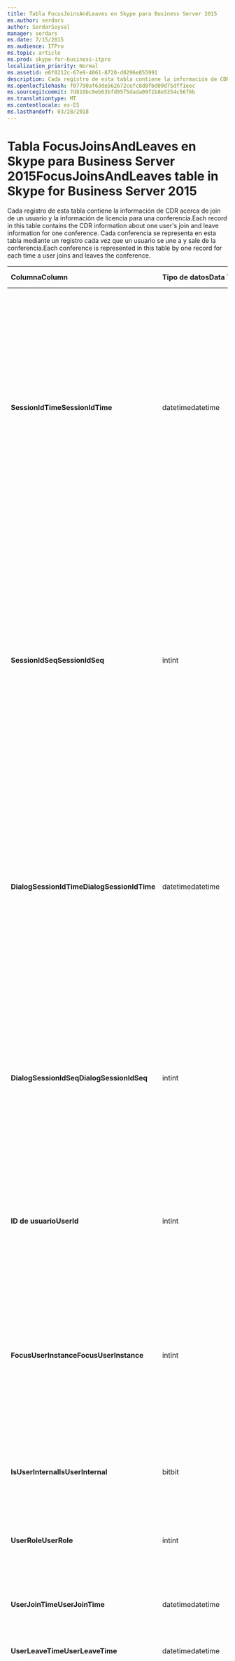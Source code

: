 ```yaml
---
title: Tabla FocusJoinsAndLeaves en Skype para Business Server 2015
ms.author: serdars
author: SerdarSoysal
manager: serdars
ms.date: 7/15/2015
ms.audience: ITPro
ms.topic: article
ms.prod: skype-for-business-itpro
localization_priority: Normal
ms.assetid: e6f0212c-67e9-4061-8720-d0296e855991
description: Cada registro de esta tabla contiene la información de CDR acerca de join de un usuario y la información de licencia para una conferencia. Cada conferencia se representa en esta tabla mediante un registro cada vez que un usuario se une a y sale de la conferencia.
ms.openlocfilehash: f07790af63de562672cefc8d8fbd09d75dff1eec
ms.sourcegitcommit: 7d819bc9eb63bfd85f5dada09f1b8e5354c56f6b
ms.translationtype: MT
ms.contentlocale: es-ES
ms.lasthandoff: 03/28/2018
---
```

# <a name="focusjoinsandleaves-table-in-skype-for-business-server-2015"></a><span data-ttu-id="496e4-104">Tabla FocusJoinsAndLeaves en Skype para Business Server 2015</span><span class="sxs-lookup"><span data-stu-id="496e4-104">FocusJoinsAndLeaves table in Skype for Business Server 2015</span></span>
 
<span data-ttu-id="496e4-105">Cada registro de esta tabla contiene la información de CDR acerca de join de un usuario y la información de licencia para una conferencia.</span><span class="sxs-lookup"><span data-stu-id="496e4-105">Each record in this table contains the CDR information about one user's join and leave information for one conference.</span></span> <span data-ttu-id="496e4-106">Cada conferencia se representa en esta tabla mediante un registro cada vez que un usuario se une a y sale de la conferencia.</span><span class="sxs-lookup"><span data-stu-id="496e4-106">Each conference is represented in this table by one record for each time a user joins and leaves the conference.</span></span>
  
|<span data-ttu-id="496e4-107">**Columna**</span><span class="sxs-lookup"><span data-stu-id="496e4-107">**Column**</span></span>|<span data-ttu-id="496e4-108">**Tipo de datos**</span><span class="sxs-lookup"><span data-stu-id="496e4-108">**Data Type**</span></span>|<span data-ttu-id="496e4-109">**Clave o índice**</span><span class="sxs-lookup"><span data-stu-id="496e4-109">**Key/Index**</span></span>|<span data-ttu-id="496e4-110">**Detalles**</span><span class="sxs-lookup"><span data-stu-id="496e4-110">**Details**</span></span>|
|:-----|:-----|:-----|:-----|
|<span data-ttu-id="496e4-111">**SessionIdTime**</span><span class="sxs-lookup"><span data-stu-id="496e4-111">**SessionIdTime**</span></span> <br/> |<span data-ttu-id="496e4-112">datetime</span><span class="sxs-lookup"><span data-stu-id="496e4-112">datetime</span></span>  <br/> |<span data-ttu-id="496e4-113">Principal, externa</span><span class="sxs-lookup"><span data-stu-id="496e4-113">Primary, Foreign</span></span>  <br/> |<span data-ttu-id="496e4-114">Hora de la instancia de la conferencia.</span><span class="sxs-lookup"><span data-stu-id="496e4-114">Time of conference instance.</span></span> <span data-ttu-id="496e4-115">Se utiliza junto con **SessionIdSeq** para identificar de forma exclusiva una instancia de la conferencia.</span><span class="sxs-lookup"><span data-stu-id="496e4-115">Used in conjunction with **SessionIdSeq** to uniquely identify a conference instance.</span></span> <span data-ttu-id="496e4-116">Consulte la [tabla de conferencias en Skype para Business Server 2015](conferences.md) para obtener más información.</span><span class="sxs-lookup"><span data-stu-id="496e4-116">See the [Conferences table in Skype for Business Server 2015](conferences.md) for more information.</span></span> <br/> |
|<span data-ttu-id="496e4-117">**SessionIdSeq**</span><span class="sxs-lookup"><span data-stu-id="496e4-117">**SessionIdSeq**</span></span> <br/> |<span data-ttu-id="496e4-118">int</span><span class="sxs-lookup"><span data-stu-id="496e4-118">int</span></span>  <br/> |<span data-ttu-id="496e4-119">Principal, externa</span><span class="sxs-lookup"><span data-stu-id="496e4-119">Primary, Foreign</span></span>  <br/> |<span data-ttu-id="496e4-120">Número de identificación para identificar la instancia de la conferencia.</span><span class="sxs-lookup"><span data-stu-id="496e4-120">ID number to identify the conference instance.</span></span> <span data-ttu-id="496e4-121">Se utiliza junto con **SessionIdTime** para identificar de forma exclusiva una instancia de la conferencia.</span><span class="sxs-lookup"><span data-stu-id="496e4-121">Used in conjunction with **SessionIdTime** to uniquely identify a conference instance.</span></span> <span data-ttu-id="496e4-122">Consulte la [tabla de conferencias en Skype para Business Server 2015](conferences.md) para obtener más información.</span><span class="sxs-lookup"><span data-stu-id="496e4-122">See the [Conferences table in Skype for Business Server 2015](conferences.md) for more information.</span></span> <br/> |
|<span data-ttu-id="496e4-123">**DialogSessionIdTime**</span><span class="sxs-lookup"><span data-stu-id="496e4-123">**DialogSessionIdTime**</span></span> <br/> |<span data-ttu-id="496e4-124">datetime</span><span class="sxs-lookup"><span data-stu-id="496e4-124">datetime</span></span>  <br/> |<span data-ttu-id="496e4-125">Principal, externa</span><span class="sxs-lookup"><span data-stu-id="496e4-125">Primary, Foreign</span></span>  <br/> |<span data-ttu-id="496e4-126">Hora de la solicitud de sesión.</span><span class="sxs-lookup"><span data-stu-id="496e4-126">Time of session request.</span></span> <span data-ttu-id="496e4-127">Se utiliza junto con **SessionIdSeq** para identificar una sesión.</span><span class="sxs-lookup"><span data-stu-id="496e4-127">Used in conjunction with **SessionIdSeq** to uniquely identify a session.</span></span> <span data-ttu-id="496e4-128">Consulte la [tabla de Skype para Business Server 2015 los cuadros de diálogo](dialogs.md) para obtener más información.</span><span class="sxs-lookup"><span data-stu-id="496e4-128">See the [Dialogs table in Skype for Business Server 2015](dialogs.md) for more information.</span></span> <br/> |
|<span data-ttu-id="496e4-129">**DialogSessionIdSeq**</span><span class="sxs-lookup"><span data-stu-id="496e4-129">**DialogSessionIdSeq**</span></span> <br/> |<span data-ttu-id="496e4-130">int</span><span class="sxs-lookup"><span data-stu-id="496e4-130">int</span></span>  <br/> |<span data-ttu-id="496e4-131">Principal, externa</span><span class="sxs-lookup"><span data-stu-id="496e4-131">Primary, Foreign</span></span>  <br/> |<span data-ttu-id="496e4-132">Número de identificación para identificar la sesión.</span><span class="sxs-lookup"><span data-stu-id="496e4-132">ID number to identify the session.</span></span> <span data-ttu-id="496e4-133">Se utiliza junto con **SessionIdTime** para identificar una sesión.</span><span class="sxs-lookup"><span data-stu-id="496e4-133">Used in conjunction with **SessionIdTime** to uniquely identify a session.</span></span> <span data-ttu-id="496e4-134">Consulte la [tabla de Skype para Business Server 2015 los cuadros de diálogo](dialogs.md) para obtener más información.</span><span class="sxs-lookup"><span data-stu-id="496e4-134">see the [Dialogs table in Skype for Business Server 2015](dialogs.md) for more information.</span></span> <br/> |
|<span data-ttu-id="496e4-135">**ID de usuario**</span><span class="sxs-lookup"><span data-stu-id="496e4-135">**UserId**</span></span> <br/> |<span data-ttu-id="496e4-136">int</span><span class="sxs-lookup"><span data-stu-id="496e4-136">int</span></span>  <br/> |<span data-ttu-id="496e4-137">Externa</span><span class="sxs-lookup"><span data-stu-id="496e4-137">Foreign</span></span>  <br/> |<span data-ttu-id="496e4-138">Número único que identifica este usuario, se hace referenciado en la [tabla usuarios](users.md).</span><span class="sxs-lookup"><span data-stu-id="496e4-138">Unique number identifying this user, referenced from the [Users table](users.md).</span></span>  <br/> |
|<span data-ttu-id="496e4-139">**FocusUserInstance**</span><span class="sxs-lookup"><span data-stu-id="496e4-139">**FocusUserInstance**</span></span> <br/> |<span data-ttu-id="496e4-140">int</span><span class="sxs-lookup"><span data-stu-id="496e4-140">int</span></span>  <br/> ||<span data-ttu-id="496e4-141">Si un usuario inicia sesión en varios equipos o dispositivos al mismo tiempo, **UserInstance** se utiliza para identificar de forma exclusiva la combinación usuario/dispositivo.</span><span class="sxs-lookup"><span data-stu-id="496e4-141">If a user is logged on at multiple computers or devices at the same time, **UserInstance** is used to uniquely identify the user/device combination.</span></span> <br/> |
|<span data-ttu-id="496e4-142">**IsUserInternal**</span><span class="sxs-lookup"><span data-stu-id="496e4-142">**IsUserInternal**</span></span> <br/> |<span data-ttu-id="496e4-143">bit</span><span class="sxs-lookup"><span data-stu-id="496e4-143">bit</span></span>  <br/> | <br/> |<span data-ttu-id="496e4-144">Si los usuarios han iniciado sesión interna o no.</span><span class="sxs-lookup"><span data-stu-id="496e4-144">Whether the user logged on from internal or not.</span></span>  <br/> |
|<span data-ttu-id="496e4-145">**UserRole**</span><span class="sxs-lookup"><span data-stu-id="496e4-145">**UserRole**</span></span> <br/> |<span data-ttu-id="496e4-146">int</span><span class="sxs-lookup"><span data-stu-id="496e4-146">int</span></span>  <br/> | <br/> |<span data-ttu-id="496e4-147">Función de este usuario en la conferencia como moderador o asistente.</span><span class="sxs-lookup"><span data-stu-id="496e4-147">This user's role in the conference, such as Presenter or Attendee.</span></span>  <br/> |
|<span data-ttu-id="496e4-148">**UserJoinTime**</span><span class="sxs-lookup"><span data-stu-id="496e4-148">**UserJoinTime**</span></span> <br/> |<span data-ttu-id="496e4-149">datetime</span><span class="sxs-lookup"><span data-stu-id="496e4-149">datetime</span></span>  <br/> | <br/> |<span data-ttu-id="496e4-150">El tiempo que este usuario une a la conferencia.</span><span class="sxs-lookup"><span data-stu-id="496e4-150">The time this user joins the conference.</span></span>  <br/> |
|<span data-ttu-id="496e4-151">**UserLeaveTime**</span><span class="sxs-lookup"><span data-stu-id="496e4-151">**UserLeaveTime**</span></span> <br/> |<span data-ttu-id="496e4-152">datetime</span><span class="sxs-lookup"><span data-stu-id="496e4-152">datetime</span></span>  <br/> | <br/> |<span data-ttu-id="496e4-153">El tiempo que este usuario abandona la conferencia.</span><span class="sxs-lookup"><span data-stu-id="496e4-153">The time this user leaves the conference.</span></span>  <br/> |
|<span data-ttu-id="496e4-154">**ClientVerId**</span><span class="sxs-lookup"><span data-stu-id="496e4-154">**ClientVerId**</span></span> <br/> |<span data-ttu-id="496e4-155">int</span><span class="sxs-lookup"><span data-stu-id="496e4-155">int</span></span>  <br/> |<span data-ttu-id="496e4-156">Externa</span><span class="sxs-lookup"><span data-stu-id="496e4-156">Foreign</span></span>  <br/> |<span data-ttu-id="496e4-157">Versión del software de cliente del usuario, al que hace referencia a la [tabla ClientVersions en Skype para Business Server 2015](clientversions.md).</span><span class="sxs-lookup"><span data-stu-id="496e4-157">Version of the user's client software, referenced to the [ClientVersions table in Skype for Business Server 2015](clientversions.md).</span></span>  <br/> |
|<span data-ttu-id="496e4-158">**UserEndpointId**</span><span class="sxs-lookup"><span data-stu-id="496e4-158">**UserEndpointId**</span></span> <br/> |<span data-ttu-id="496e4-159">uniqueIdentifier</span><span class="sxs-lookup"><span data-stu-id="496e4-159">uniqueIdentifier</span></span>  <br/> ||<span data-ttu-id="496e4-160">Identificador único global (GUID) del extremo que se utiliza en la conferencia.</span><span class="sxs-lookup"><span data-stu-id="496e4-160">Globally unique identifier (GUID) of the endpoint used in the conference.</span></span>  <br/> <span data-ttu-id="496e4-161">Este campo se introdujo en Microsoft Lync Server 2013.</span><span class="sxs-lookup"><span data-stu-id="496e4-161">This field was introduced in Microsoft Lync Server 2013.</span></span>  <br/> |
|<span data-ttu-id="496e4-162">**LastModifiedTime**</span><span class="sxs-lookup"><span data-stu-id="496e4-162">**LastModifiedTime**</span></span> <br/> |<span data-ttu-id="496e4-163">Fecha y hora</span><span class="sxs-lookup"><span data-stu-id="496e4-163">Datetime</span></span>  <br/> ||<span data-ttu-id="496e4-164">Para uso interno por el servicio de supervisión.</span><span class="sxs-lookup"><span data-stu-id="496e4-164">For internal use by the Monitoring service.</span></span>  <br/> <span data-ttu-id="496e4-165">Este campo se introdujo en Skype para Business Server 2015.</span><span class="sxs-lookup"><span data-stu-id="496e4-165">This field was introduced in Skype for Business Server 2015.</span></span>  <br/> |
   

